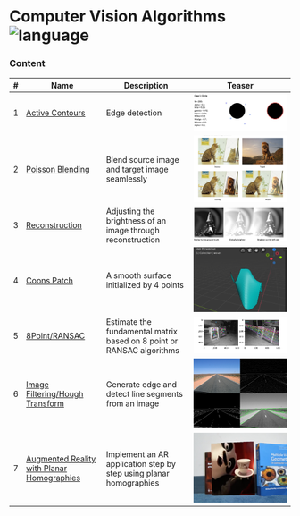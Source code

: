 # Computer Vision Algorithms ![language](https://img.shields.io/badge/language-MATLAB-blue.svg)

### Content
| # | Name                                  | Description                                                 | Teaser                |
|---|---------------------------------------|-------------------------------------------------------------|-----------------------|
| 1 | [Active Contours](Active%20Contours)   | Edge detection                                              | ![Active Contours](Active%20Contours/teaser.png)  |
| 2 | [Poisson Blending](PoissonBlending) | Blend source image and target image seamlessly              | ![Poisson Blending](Poisson%20Blending/teaser.png) |
| 3 | [Reconstruction](Reconstruction)     | Adjusting the brightness of an image through reconstruction | ![Reconstruction](Reconstruction/teaser.png)   |
| 4 | [Coons Patch](Coons%20Patch)     | A smooth surface initialized by 4 points | ![Coons Patch](Coons%20Patch/teaser.png)   |
| 5 | [8Point/RANSAC](RANSAC)     | Estimate the fundamental matrix based on 8 point or RANSAC algorithms  | ![RANSAC](RANSAC/teaser.png)   |
| 6 | [Image Filtering/Hough Transform](Hough%20Transform)     | Generate edge and detect line segments from an image  | ![Hough%20Transform](Hough%20Transform/teaser.jpg)   |
| 7 | [Augmented Reality with Planar Homographies](Augmented%20Reality)     |Implement an AR application step by step using planar homographies | ![Augmented%20Reality](Augmented%20Reality/teaser.png)   |